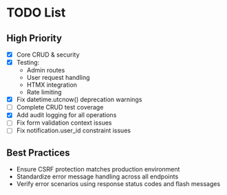 # TODO List
## High Priority
- [x] Core CRUD & security
- [x] Testing:
  - Admin routes
  - User request handling
  - HTMX integration
  - Rate limiting
- [x] Fix datetime.utcnow() deprecation warnings
- [ ] Complete CRUD test coverage
- [x] Add audit logging for all operations
- [ ] Fix form validation context issues
- [ ] Fix notification.user_id constraint issues

## Best Practices
- Ensure CSRF protection matches production environment
- Standardize error message handling across all endpoints
- Verify error scenarios using response status codes and flash messages

